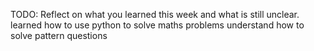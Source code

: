 TODO: Reflect on what you learned this week and what is still unclear.
learned how to use python to solve maths problems
understand how to solve pattern questions
